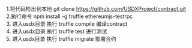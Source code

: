 
1.将代码检出到本地  git clone  https://github.com/USDXProject/contract.git</br>
2.执行命令  npm install -g truffle ethereumjs-testrpc</br>
3. 进入usdx目录 执行 truffle compile 编译contract</br>
4. 进入usdx目录 执行 truffle test 进行测试</br>
5. 进入usdx目录 执行 truffle migrate 部署合约</br>

